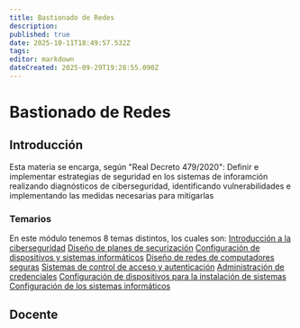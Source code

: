 ```yaml
---
title: Bastionado de Redes
description: 
published: true
date: 2025-10-11T18:49:57.532Z
tags: 
editor: markdown
dateCreated: 2025-09-29T19:28:55.090Z
---
```


# Bastionado de Redes
## Introducción
Esta materia se encarga, según "Real Decreto 479/2020": Definir e implementar estrategias de seguridad en los sistemas de inforamción realizando diagnósticos de ciberseguridad, identificando vulnerabilidades e implementando las medidas necesarias para mitigarlas


### Temarios
En este módulo tenemos 8 temas distintos, los cuales son:
[Introducción a la ciberseguridad](introduccion)
[Diseño de planes de securización](securizacion)
[Configuración de dispositivos y sistemas informáticos](configuracion)
[Diseño de redes de computadores seguras](diseno_redes)
[Sistemas de control de acceso y autenticación](control)
[Administración de credenciales](credenciales)
[Configuración de dispositivos para la instalación de sistemas](configuracion_instalacion)
[Configuración de los sistemas informáticos](configuracion_sistemas)
## Docente
